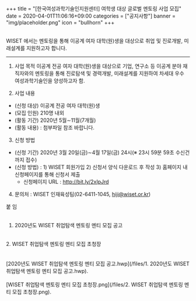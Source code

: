 +++
title = "[한국여성과학기술인지원센터] 여학생 대상 글로벌 멘토링 사업 모집"
date = 2020-04-01T11:06:16+09:00
categories = ["공지사항"]
banner = "img/placeholder.png"
icon = "bullhorn"
+++
<!--more-->

<br>
WISET 에서는 멘토링을 통해 이공계 여자 대학(원)생을 대상으로 취업 및 진로개발, 미래설계를 지원하고자 합니다.
<br>

--------------------------------------------------------


1. 사업 목적
이공계 전공 여자 대학(원)생을 대상으로 기업, 연구소 등 이공계 분야 재직자와의 멘토링을 통해 진로탐색 및 경력개발, 미래설계를 지원하여 차세대 우수 여성과학기술인을 양성하고자 함.

2. 사업 내용
- (신청 대상) 이공계 전공 여자 대학(원)생
- (모집 인원) 210명 내외
- (활동 기간) 2020년 5월∼11월(7개월)
- (활동 내용)
  :  첨부파일 참조 바랍니다.

3. 신청 방법
- (신청 기간) 2020년 3월 20일(금)∼4월 17일(금) 24시(※ 23시 59분 59초 수신건까지 접수)
- (신청 방법)
  : 1) WISET 회원가입
    2) 신청서 양식 다운로드 후 작성
    3) 홈페이지 내 신청페이지를 통해 신청서 제출
    * 신청페이지 URL : http://bit.ly/2xIpJrd

4. 문의처 : WISET 인재육성팀(02-6411-1045, hiji@wiset.or.kr)


붙 임
<br>
<br>
1. 2020년도 WISET 취업탐색 멘토링 멘티 모집 공고
<br>
2. WISET 취업탐색 멘토링 멘티 모집 초청장
<br>

<br>
<br>
[2020년도 WISET 취업탐색 멘토링 멘티 모집 공고.hwp](/files/1. 2020년도 WISET 취업탐색 멘토링 멘티 모집 공고.hwp).
<br>
<br>
[WISET 취업탐색 멘토링 멘티 모집 초청장.png](/files/2. WISET 취업탐색 멘토링 멘티 모집 초청장.png).
<br>
